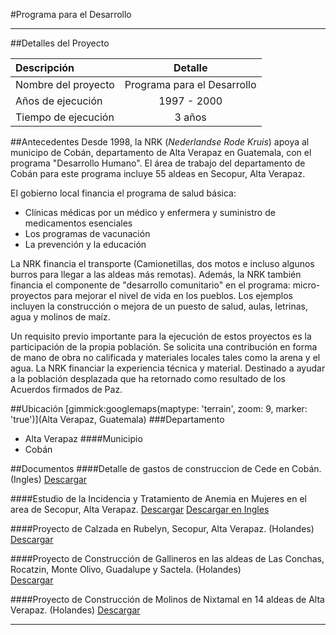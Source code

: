 #Programa para el Desarrollo
- - - - - - - - - - - - - - - - - - - - - - - - - - - - - - - - - - -

##Detalles del Proyecto

| Descripción         | Detalle			            |
|:--------------------|:---------------------------:|
| Nombre del proyecto | Programa para el Desarrollo |
| Años de ejecución   | 1997 - 2000 |
| Tiempo de ejecución | 3 años |


##Antecedentes
Desde 1998, la NRK (*Nederlandse Rode Kruis*) apoya al municipo de Cobán, departamento de Alta Verapaz en Guatemala, con el programa "Desarrollo Humano". El área de trabajo del departamento de Cobán para este programa incluye 55 aldeas en Secopur, Alta Verapaz.

El gobierno local financia el programa de salud básica:

* Clínicas médicas por un médico y enfermera y suministro de medicamentos esenciales
* Los programas de vacunación
* La prevención y la educación

La NRK financia el transporte (Camionetillas, dos motos e incluso algunos burros para llegar a las aldeas más remotas). Además, la NRK también financia el componente de "desarrollo comunitario" en el programa: micro-proyectos para mejorar el nivel de vida en los pueblos. Los ejemplos incluyen la construcción o mejora de un puesto de salud, aulas, letrinas, agua y molinos de maíz.

Un requisito previo importante para la ejecución de estos proyectos es la participación de la propia población. Se solicita una contribución en forma de mano de obra no calificada y materiales locales tales como la arena y el agua. La NRK financiar la experiencia técnica y material. Destinado a ayudar a la población desplazada que ha retornado como resultado de los Acuerdos firmados de Paz.


##Ubicación
[gimmick:googlemaps(maptype: 'terrain', zoom: 9, marker: 'true')](Alta Verapaz, Guatemala)
###Departamento
* Alta Verapaz
####Municipio
* Cobán

##Documentos
####Detalle de gastos de construccion de Cede en Cobán. (Ingles)
<a class="media {}" href="p01-pd/1-propuesta/gt-coban-branch-expendit.pdf"></a>
<a class="descarga" href="p01-pd/1-propuesta/gt-coban-branch-expendit.pdf">Descargar</a>

####Estudio de la Incidencia y Tratamiento de Anemia en Mujeres en el area de Secopur, Alta Verapaz.
<a class="media {}" href="p01-pd/2-informes/estudio-anemia-secopur.pdf"></a>
<a class="descarga" href="p01-pd/2-informes/estudio-anemia-secopur.pdf">Descargar</a>
<a class="descarga" href="p01-pd/2-informes/study-anemia-secopur.pdf">Descargar en Ingles</a>

####Proyecto de Calzada en Rubelyn, Secopur, Alta Verapaz. (Holandes)
<a class="media {}" href="p01-pd/1-propuesta/loopbrug-rubelyn-seccopur.pdf"></a>
<a class="descarga" href="p01-pd/1-propuesta/loopbrug-rubelyn-seccopur.pdf">Descargar</a>

####Proyecto de Construcción de Gallineros en las aldeas de Las Conchas, Rocatzin, Monte Olivo, Guadalupe y Sactela. (Holandes)  
<a class="media {}" href="p01-pd/1-propuesta/kippenhokken-voor-leghennen.pdf"></a>
<a class="descarga" href="p01-pd/1-propuesta/kippenhokken-voor-leghennen.pdf">Descargar</a>

####Proyecto de Construcción de Molinos de Nixtamal en 14 aldeas de Alta Verapaz. (Holandes)
<a class="media {}" href="p01-pd/1-propuesta/14-maismolens.pdf"></a>
<a class="descarga" href="p01-pd/1-propuesta/14-maismolens.pdf">Descargar</a>

- - - - - - - - - - - - - - - - - - - - - - - - - - - - - - - - - - -
[p01]: proyectos/p01.md	"Programa para el Desarrollo"
[p02]: proyectos/p02.md	"Cooperación Holandesa para Ayuda en Centroamérica -CHACA-"
[p03]: proyectos/p03.md	"Atención a la salud preventiva, agua y saneamiento en 12 comunidades de Alta Verapaz, Guatemala"
[p04]: proyectos/p04.md	"Fortalecimiento de las Capacidades para la mitigación de desastres en el Municipio de Cobán y 30 comunidades de la cuenca del Río Chixoy"
[p05]: proyectos/p05.md	"Reduciendo los Riesgos en Comunidades Vulnerables del  Municipio de Santo Domingo, Departamento de Suchitepéquez, Guatemala"
[p06]: proyectos/p06.md	"Fortaleciendo capacidades ante los riesgos de Cambio Climático en el Oriente de Guatemala"
[p07]: proyectos/p07.md	"Reducción de Vulnerabilidades ante los efectos del Cambio Climático en Guatemala, Fase II"
[p08]: proyectos/p08.md	"Trabajando juntos podemos reducir los riesgos en las comunidades vulnerables de Champerico y Retalhuleu, Guatemala"
[p09]: proyectos/p09.md	"Respuesta inmediata ante las inundaciones provocadas por la Tormenta AGATHA, en la región suroccidente de Guatemala"
[p10]: proyectos/p10.md	"Fortaleciendo la Resiliencia de las comunidades ante los efectos de los desastres en parcelamiento La Máquina, Suchitepéquez y Retalhuleu"
[p11]: proyectos/p11.md	"Reducción del riesgo de desastres incrementados por el Cambio Climático"
[p12]: proyectos/p12.md	"Respuesta Inmediata a los efectos de los sismos en el departamento de Santa Rosa, Guatemala"
[p13]: proyectos/p13.md	"Aumentando la resiliencia ante los desastres en el departamento del Peten, Guatemala"
[p14]: proyectos/p14.md	"Mejorando la Salud Materno Neonatal de Comunidades Vulnerables de San Marcos, Guatemala"

<script type="text/javascript">$('.media').media();</script>